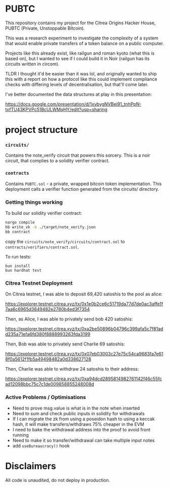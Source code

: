# PUBTC

This repository contains my project for the Citrea Origins Hacker House, PUBTC (Private, Unstoppable Bitcoin).

This was a research experiment to investigate the complexity of a system that would enable private transfers of a token balance on a public computer.

Projects like this already exist, like railgun and roman kyoto (what this is based on), but I wanted to see if I could build it in Noir (railgun has its circuits written in circom).

TLDR I thought it'd be easier than it was lol, and originally wanted to ship this with a report on how a protocol like this could implement compliance checks with differing levels of decentralisation, but that'll come later.

I've better documented the data structures at play in this presentation:

https://docs.google.com/presentation/d/1xvbygNVBei91_tnhPpN-txfTU43KPVPc51BcULWMqHY/edit?usp=sharing

# project structure

### `circuits/`

Contains the note_verify circuit that powers this sorcery. This is a noir circuit, that complies to a solidity verifier contract.

### `contracts`

Contains `PUBTC.sol` - a private, wrapped bitcoin token implementation. This deployment calls a verifier function generated from the circuits/ directory.

### Getting things working

To build our solidity verifier contract:

```bash
nargo compile
bb write_vk -b ./target/note_verify.json
bb contract
```

copy the `circuits/note_verify/circuits/contract.sol` to `contracts/verifiers/contract.sol`.

To run tests:

```
bun install
bun hardhat test
```

### Citrea Testnet Deployment

On Citrea testnet, I was able to deposit 69,420 satoshis to the pool as alice:

https://explorer.testnet.citrea.xyz/tx/0x1e0b2ce6c51719da77d7de0ac3affe1f7aa6c6965d3649482e2780b4ed3f7354

Then, as Alice, I was able to privately send bob 420 satoshis:

https://explorer.testnet.citrea.xyz/tx/0xa2be50896b04796c399afa5c7f81add235a71efa6fd380f8888993263fda3199

Then, Bob was able to privately send Charlie 69 satoshis:

https://explorer.testnet.citrea.xyz/tx/0x07eb03003c27e75c54ca9683fa7e618f0a5612f1fb5a49498482a0d338627128

Then, Charlie was able to withdraw 24 satoshis to their address:

https://explorer.testnet.citrea.xyz/tx/0xa94dcd2895814982761142f46c55fcad12098bbc75c7c1de009858855248008d

### Active Problems / Optimisations

- Need to prove msg.value is what is in the note when inserted
- Need to sum and check public inputs in solidity for withdrawals
- If I can migrate the zk from using a poseidon hash to using a keccak hash, it will make transfers/withdraws 75% cheaper in the EVM
- I need to bake the withdrawal address into the proof to avoid front running
- Need to make it so transfer/withdrawal can take multiple input notes
- add `useBureaucracy()` hook

# Disclaimers

All code is unaudited, do not deploy in production.
